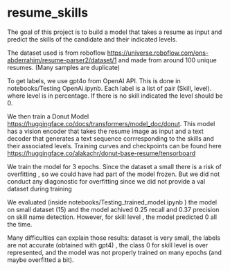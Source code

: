 # resume_skills


The goal of this project is to build  a model that takes a resume as input and predict the skills of the candidate  and their indicated levels.

The dataset used is from roboflow https://universe.roboflow.com/ons-abderrahim/resume-parser2/dataset/1 and made from around 100 unique resumes. (Many samples are duplicate)

To get labels, we use gpt4o from OpenAI API. This is done in notebooks/Testing OpenAi.ipynb. Each label is a list of pair (Skill, level). where level is in percentage. If there is no skill indicated the level should be 0.

We then train a Donut Model https://huggingface.co/docs/transformers/model_doc/donut. This model has a vision encoder that takes the resume image as input and a text decoder that generates  a text sequence corrresponding to the skills and their associated levels. Training curves and checkpoints can be found here  https://huggingface.co/alakachr/donut-base-resume/tensorboard

We train the model for 3 epochs. Since the dataset a small there is a risk of overfitting , so we could have had  part of the model frozen. But we did not conduct any diagonostic for overfitting since we did not provide  a val dataset during training

We evaluated (inside notebooks/Testing_trained_model.ipynb ) the model on small dataset (15) and the model achived 0.25 recall and 0.37 precision on skill name detection. However, for skill level , the model predicted 0 all the time.

Many difficulties can explain those results: dataset is very small, the labels are not accurate (obtained with gpt4) , the class 0 for skill level is over represented, and the model was not properly trained on many epochs (and maybe overfitted a bit).